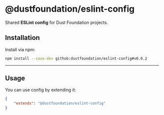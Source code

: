 # @dustfoundation/eslint-config

Shared **ESLint config** for Dust Foundation projects.

## Installation

Install via npm:

```sh
npm install --save-dev github:dustfoundation/eslint-config#v0.0.2
```

---

## Usage

You can use config by extending it:

```json
{
	"extends": "@dustfoundation/eslint-config"
}
```